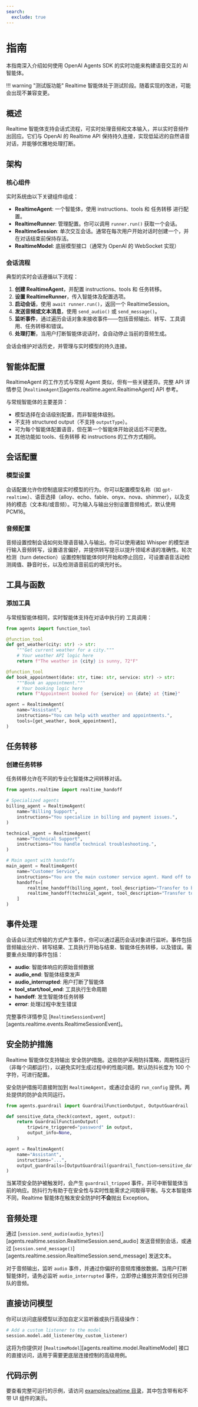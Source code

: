 ```yaml
---
search:
  exclude: true
---
```

# 指南

本指南深入介绍如何使用 OpenAI Agents SDK 的实时功能来构建语音交互的 AI 智能体。

!!! warning "测试版功能"
Realtime 智能体处于测试阶段。随着实现的改进，可能会出现不兼容变更。

## 概述

Realtime 智能体支持会话式流程，可实时处理音频和文本输入，并以实时音频作出回应。它们与 OpenAI 的 Realtime API 保持持久连接，实现低延迟的自然语音对话，并能够优雅地处理打断。

## 架构

### 核心组件

实时系统由以下关键组件组成：

-   **RealtimeAgent**: 一个智能体，使用 instructions、tools 和 任务转移 进行配置。
-   **RealtimeRunner**: 管理配置。你可以调用 `runner.run()` 获取一个会话。
-   **RealtimeSession**: 单次交互会话。通常在每次用户开始对话时创建一个，并在对话结束前保持存活。
-   **RealtimeModel**: 底层模型接口（通常为 OpenAI 的 WebSocket 实现）

### 会话流程

典型的实时会话遵循以下流程：

1. **创建 RealtimeAgent**，并配置 instructions、tools 和 任务转移。
2. **设置 RealtimeRunner**，传入智能体及配置选项。
3. **启动会话**，使用 `await runner.run()`，返回一个 RealtimeSession。
4. **发送音频或文本消息**，使用 `send_audio()` 或 `send_message()`。
5. **监听事件**，通过遍历会话对象来接收事件——包括音频输出、转写、工具调用、任务转移和错误。
6. **处理打断**，当用户打断智能体说话时，会自动停止当前的音频生成。

会话会维护对话历史，并管理与实时模型的持久连接。

## 智能体配置

RealtimeAgent 的工作方式与常规 Agent 类似，但有一些关键差异。完整 API 详情参见 [`RealtimeAgent`][agents.realtime.agent.RealtimeAgent] API 参考。

与常规智能体的主要差异：

-   模型选择在会话级别配置，而非智能体级别。
-   不支持 structured output（不支持 `outputType`）。
-   可为每个智能体配置语音，但在第一个智能体开始说话后不可更改。
-   其他功能如 tools、任务转移 和 instructions 的工作方式相同。

## 会话配置

### 模型设置

会话配置允许你控制底层实时模型的行为。你可以配置模型名称（如 `gpt-realtime`）、语音选择（alloy、echo、fable、onyx、nova、shimmer），以及支持的模态（文本和/或音频）。可为输入与输出分别设置音频格式，默认使用 PCM16。

### 音频配置

音频设置控制会话如何处理语音输入与输出。你可以使用诸如 Whisper 的模型进行输入音频转写，设置语言偏好，并提供转写提示以提升领域术语的准确性。轮次检测（turn detection）设置控制智能体何时开始和停止回应，可设置语音活动检测阈值、静音时长，以及检测语音前后的填充时长。

## 工具与函数

### 添加工具

与常规智能体相同，实时智能体支持在对话中执行的 工具调用：

```python
from agents import function_tool

@function_tool
def get_weather(city: str) -> str:
    """Get current weather for a city."""
    # Your weather API logic here
    return f"The weather in {city} is sunny, 72°F"

@function_tool
def book_appointment(date: str, time: str, service: str) -> str:
    """Book an appointment."""
    # Your booking logic here
    return f"Appointment booked for {service} on {date} at {time}"

agent = RealtimeAgent(
    name="Assistant",
    instructions="You can help with weather and appointments.",
    tools=[get_weather, book_appointment],
)
```

## 任务转移

### 创建任务转移

任务转移允许在不同的专业化智能体之间转移对话。

```python
from agents.realtime import realtime_handoff

# Specialized agents
billing_agent = RealtimeAgent(
    name="Billing Support",
    instructions="You specialize in billing and payment issues.",
)

technical_agent = RealtimeAgent(
    name="Technical Support",
    instructions="You handle technical troubleshooting.",
)

# Main agent with handoffs
main_agent = RealtimeAgent(
    name="Customer Service",
    instructions="You are the main customer service agent. Hand off to specialists when needed.",
    handoffs=[
        realtime_handoff(billing_agent, tool_description="Transfer to billing support"),
        realtime_handoff(technical_agent, tool_description="Transfer to technical support"),
    ]
)
```

## 事件处理

会话会以流式传输的方式产生事件，你可以通过遍历会话对象进行监听。事件包括音频输出分片、转写结果、工具执行开始与结束、智能体任务转移，以及错误。需要重点处理的事件包括：

-   **audio**: 智能体响应的原始音频数据
-   **audio_end**: 智能体结束发声
-   **audio_interrupted**: 用户打断了智能体
-   **tool_start/tool_end**: 工具执行生命周期
-   **handoff**: 发生智能体任务转移
-   **error**: 处理过程中发生错误

完整事件详情参见 [`RealtimeSessionEvent`][agents.realtime.events.RealtimeSessionEvent]。

## 安全防护措施

Realtime 智能体仅支持输出 安全防护措施。这些防护采用防抖策略，周期性运行（非每个词都运行），以避免实时生成过程中的性能问题。默认防抖长度为 100 个字符，可进行配置。

安全防护措施可直接附加到 `RealtimeAgent`，或通过会话的 `run_config` 提供。两处提供的防护会共同运行。

```python
from agents.guardrail import GuardrailFunctionOutput, OutputGuardrail

def sensitive_data_check(context, agent, output):
    return GuardrailFunctionOutput(
        tripwire_triggered="password" in output,
        output_info=None,
    )

agent = RealtimeAgent(
    name="Assistant",
    instructions="...",
    output_guardrails=[OutputGuardrail(guardrail_function=sensitive_data_check)],
)
```

当某项安全防护被触发时，会产生 `guardrail_tripped` 事件，并可中断智能体当前的响应。防抖行为有助于在安全性与实时性能需求之间取得平衡。与文本智能体不同，Realtime 智能体在触发安全防护时**不会**抛出 Exception。

## 音频处理

通过 [`session.send_audio(audio_bytes)`][agents.realtime.session.RealtimeSession.send_audio] 发送音频到会话，或通过 [`session.send_message()`][agents.realtime.session.RealtimeSession.send_message] 发送文本。

对于音频输出，监听 `audio` 事件，并通过你偏好的音频库播放数据。当用户打断智能体时，请务必监听 `audio_interrupted` 事件，立即停止播放并清空任何已排队的音频。

## 直接访问模型

你可以访问底层模型以添加自定义监听器或执行高级操作：

```python
# Add a custom listener to the model
session.model.add_listener(my_custom_listener)
```

这将为你提供对 [`RealtimeModel`][agents.realtime.model.RealtimeModel] 接口的直接访问，适用于需要更底层连接控制的高级用例。

## 代码示例

要查看完整可运行的示例，请访问 [examples/realtime 目录](https://github.com/openai/openai-agents-python/tree/main/examples/realtime)，其中包含带有和不带 UI 组件的演示。